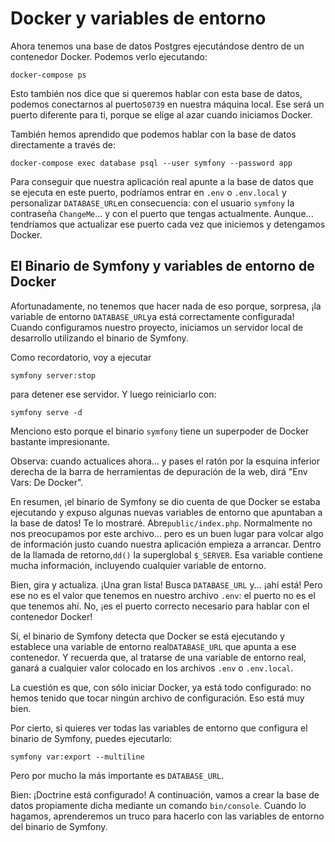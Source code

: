 # Docker y variables de entorno

Ahora tenemos una base de datos Postgres ejecutándose dentro de un contenedor Docker. Podemos verlo ejecutando:

```terminal
docker-compose ps
```

Esto también nos dice que si queremos hablar con esta base de datos, podemos conectarnos al puerto`50739` en nuestra máquina local. Ese será un puerto diferente para ti, porque se elige al azar cuando iniciamos Docker.

También hemos aprendido que podemos hablar con la base de datos directamente a través de:

```terminal
docker-compose exec database psql --user symfony --password app
```

Para conseguir que nuestra aplicación real apunte a la base de datos que se ejecuta en este puerto, podríamos entrar en `.env` o `.env.local` y personalizar `DATABASE_URL`en consecuencia: con el usuario `symfony` la contraseña `ChangeMe`... y con el puerto que tengas actualmente. Aunque... tendríamos que actualizar ese puerto cada vez que iniciemos y detengamos Docker.

## El Binario de Symfony y variables de entorno de Docker

Afortunadamente, no tenemos que hacer nada de eso porque, sorpresa, ¡la variable de entorno `DATABASE_URL`ya está correctamente configurada! Cuando configuramos nuestro proyecto, iniciamos un servidor local de desarrollo utilizando el binario de Symfony.

Como recordatorio, voy a ejecutar

```terminal
symfony server:stop
```

para detener ese servidor. Y luego reiniciarlo con:

```terminal
symfony serve -d
```

Menciono esto porque el binario `symfony` tiene un superpoder de Docker bastante impresionante.

Observa: cuando actualices ahora... y pases el ratón por la esquina inferior derecha de la barra de herramientas de depuración de la web, dirá "Env Vars: De Docker".

En resumen, ¡el binario de Symfony se dio cuenta de que Docker se estaba ejecutando y expuso algunas nuevas variables de entorno que apuntaban a la base de datos! Te lo mostraré. Abre`public/index.php`. Normalmente no nos preocupamos por este archivo... pero es un buen lugar para volcar algo de información justo cuando nuestra aplicación empieza a arrancar. Dentro de la llamada de retorno,`dd()` la superglobal `$_SERVER`. Esa variable contiene mucha información, incluyendo cualquier variable de entorno.

Bien, gira y actualiza. ¡Una gran lista! Busca `DATABASE_URL` y... ¡ahí está! Pero ese no es el valor que tenemos en nuestro archivo `.env`: el puerto no es el que tenemos ahí. No, ¡es el puerto correcto necesario para hablar con el contenedor Docker!

Sí, el binario de Symfony detecta que Docker se está ejecutando y establece una variable de entorno real`DATABASE_URL` que apunta a ese contenedor. Y recuerda que, al tratarse de una variable de entorno real, ganará a cualquier valor colocado en los archivos `.env` o `.env.local`.

La cuestión es que, con sólo iniciar Docker, ya está todo configurado: no hemos tenido que tocar ningún archivo de configuración. Eso está muy bien.

Por cierto, si quieres ver todas las variables de entorno que configura el binario de Symfony, puedes ejecutarlo:

```terminal
symfony var:export --multiline
```

Pero por mucho la más importante es `DATABASE_URL`.

Bien: ¡Doctrine está configurado! A continuación, vamos a crear la base de datos propiamente dicha mediante un comando `bin/console`. Cuando lo hagamos, aprenderemos un truco para hacerlo con las variables de entorno del binario de Symfony.
